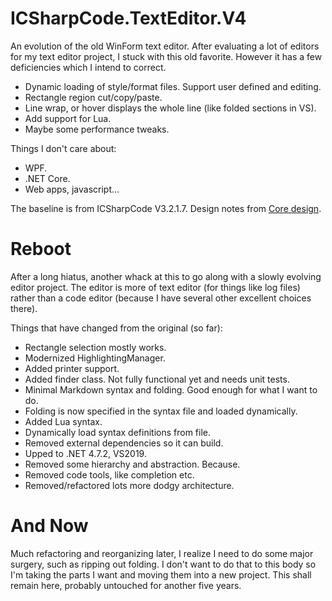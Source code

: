 # ICSharpCode.TextEditor.V4
An evolution of the old WinForm text editor. After evaluating a lot of editors for my text editor project, I stuck with this old favorite. However it has a few deficiencies which I intend to correct.
- Dynamic loading of style/format files. Support user defined and editing.
- Rectangle region cut/copy/paste.
- Line wrap, or hover displays the whole line (like folded sections in VS).
- Add support for Lua.
- Maybe some performance tweaks.

Things I don't care about:
- WPF.
- .NET Core.
- Web apps, javascript...


The baseline is from ICSharpCode V3.2.1.7.
Design notes from [Core design](https://www.codeproject.com/Articles/30936/Using-ICSharpCode-TextEditor).


# Reboot
After a long hiatus, another whack at this to go along with a slowly evolving editor project. The editor is more of 
text editor (for things like log files) rather than a code editor (because I have several other excellent choices there).

Things that have changed from the original (so far):
- Rectangle selection mostly works.
- Modernized HighlightingManager.
- Added printer support.
- Added finder class. Not fully functional yet and needs unit tests.
- Minimal Markdown syntax and folding. Good enough for what I want to do.
- Folding is now specified in the syntax file and loaded dynamically.
- Added Lua syntax.
- Dynamically load syntax definitions from file.
- Removed external dependencies so it can build.
- Upped to .NET 4.7.2, VS2019.
- Removed some hierarchy and abstraction. Because.
- Removed code tools, like completion etc.
- Removed/refactored lots more dodgy architecture.

# And Now
Much refactoring and reorganizing later, I realize I need to do some major surgery, such as ripping out folding.
I don't want to do that to this body so I'm taking the parts I want and moving them into a new project.
This shall remain here, probably untouched for another five years.
